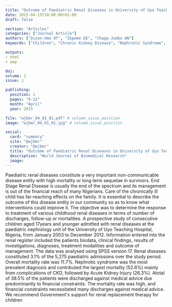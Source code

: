 ```yaml
---
title: "Outcome of Paediatric Renal Diseases in University of Uyo Teaching Hospital, Uyo, Nigeria"
date: 2015-04-15T10:00:00+01:00
draft: false

section: "Articles"
categories: ["Journal Article"]
authors: ["Dixon-Umo OT", "Ikpeme EE", "Chapp-Jumbo AN"]
keywords: ["Children", "Chronic Kidney Disease", "Nephrotic Syndrome", "Nigeria", "Outcome", "Renal Diseases"]

outputs: 
- html
- amp

doi:
volume: 2
issue: 1

publishing:
  position: 1
  pages: "6-12"
  month: "April"
  year: 2015

file: "wjbmr_04_01_01.pdf" # volume_issue_position
image: "wjbmr_04_01_01.jpg" # volume_issue_position

social:
  card: "summary"
  site: "@wjbmr"
  creator: "@wjbmr"
  title: "Outcome of Paediatric Renal Diseases in University of Uyo Teaching Hospital, Uyo, Nigeria"
  description: "World Journal of Biomedical Research"
  image:
---
```

Paediatric renal diseases constitute a very important non-communicable disease entity with high mortality or long term sequelae in survivors. End Stage Renal Disease is usually the end of the spectrum and its management is out of the financial reach of many Nigerians. Care of the chronically ill child has far-reaching effects on the family. It is essential to describe the outcome of this disease entity in our community so as to know what interventions could improve it. The objective was to determine the response to treatment of various childhood renal diseases in terms of number of discharges, follow-up or mortalities. A prospective study of consecutive children aged 17years and younger admitted with renal diseases at the paediatric nephrology unit of the University of Uyo Teaching Hospital, Nigeria, from January 2003 to December 2012. Information entered into the renal register included the patients biodata, clinical findings, results of investigations, diagnoses, treatment modalities and outcome of management. The data was analysed using SPSS version 17. Renal diseases constituted 3.1% of the 5,275 paediatric admissions over the study period. Overall mortality rate was 11.7%. Nephrotic syndrome was the most prevalent diagnosis and contributed the largest mortality (52.6%) mainly from complications of CKD, followed by Acute Kidney Injury (26.3%). Atotal of 38.5% of the patients were discharged against medical advice due predominantly to financial constraints. The mortality rate was high, and financial constraints necessitated many discharges against medical advice. We recommend Government's support for renal replacement therapy for children
